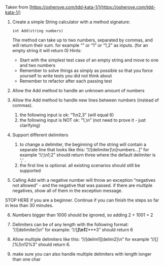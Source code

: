Taken from [https://osherove.com/tdd-kata-1/](https://osherove.com/tdd-kata-1/)

1. Create a simple String calculator with a method signature:
    ```
    int Add(string numbers)
    ```
    The method can take up to two numbers, separated by commas, and will return their sum. 
    for example “” or “1” or “1,2” as inputs.
    (for an empty string it will return 0) 
    Hints:
     - Start with the simplest test case of an empty string and move to one and two numbers
     - Remember to solve things as simply as possible so that you force yourself to write tests you did not think about
     - Remember to refactor after each passing test

2. Allow the Add method to handle an unknown amount of numbers

3. Allow the Add method to handle new lines between numbers (instead of commas).
    1. the following input is ok: “1\n2,3” (will equal 6)
    2. the following input is NOT ok: “1,\n” (not need to prove it - just clarifying)

4. Support different delimiters
    1. to change a delimiter, the beginning of the string will contain a separate line that looks like this: “//[delimiter]\n[numbers…]” for example “//;\n1;2” should return three where the default delimiter is ‘;’ .
    2. the first line is optional. all existing scenarios should still be supported

5. Calling Add with a negative number will throw an exception “negatives not allowed” - and the negative that was passed. if there are multiple negatives, show all of them in the exception message.

STOP HERE if you are a beginner. Continue if you can finish the steps so far in less than 30 minutes.

6. Numbers bigger than 1000 should be ignored, so adding 2 + 1001 = 2

7. Delimiters can be of any length with the following format: “//[delimiter]\n” for example: “//[***]\n1***2***3” should return 6

8. Allow multiple delimiters like this: “//[delim1][delim2]\n” for example “//[*][%]\n1*2%3” should return 6.

9. make sure you can also handle multiple delimiters with length longer than one char

